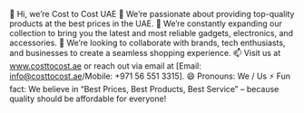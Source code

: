 👋 Hi, we’re Cost to Cost UAE
👀 We’re passionate about providing top-quality products at the best prices in the UAE.
🌱 We’re constantly expanding our collection to bring you the latest and most reliable gadgets, electronics, and accessories.
💞️ We’re looking to collaborate with brands, tech enthusiasts, and businesses to create a seamless shopping experience.
📫 Visit us at www.costtocost.ae or reach out via email at [Email: info@costtocost.ae/Mobile: +971 56 551 3315].
😄 Pronouns: We / Us
⚡ Fun fact: We believe in “Best Prices, Best Products, Best Service” – because quality should be affordable for everyone!
